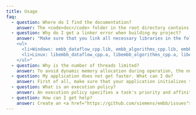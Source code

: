 ```yaml
---
title: Usage
faq:
  - question: Where do I find the documentation?
    answer: The <code>doc</code> folder in the root directory contains a tutorial (<code>doc/tutorial/tutorial.pdf</code>), the reference manual in HTML format (<code>doc/reference/index.html</code>) as well as in PDF format (<code>doc/reference/reference.pdf</code>), and a number of examples (<code>doc/examples</code>). Note that both the documentation and the examples are only available in the release files. If you pull from the repository, you have to build them on your own (see the <a href="https://github.com/siemens/embb/blob/master/README.md">README.md</a> file for more information).
  - question: Why do I get a linker error when building my project?
    answer: "Make sure that you link all necessary libraries in the following order:
    <ul>
      <li>Windows: embb_dataflow_cpp.lib, embb_algorithms_cpp.lib, embb_containers_cpp.lib, embb_mtapi_cpp.lib, embb_mtapi_c.lib, embb_base_cpp.lib, embb_base_c.lib</li>
      <li>Linux: libembb_dataflow_cpp.a, libembb_algorithms_cpp.a, libembb_containers_cpp.a, libembb_mtapi_cpp.a, libembb_mtapi_c.a, libembb_base_cpp.a, libembb_base_c.a</li>
    </ul>"
  - question: Why is the number of threads limited?
    answer: To avoid dynamic memory allocation during operation, the number of threads EMB² can deal with is bounded by a predefined but modifiable constant (see functions <code>embb_thread_get_max_count()</code>, <code>embb_thread_set_max_count()</code> and class <code>embb::base::Thread</code>). As usual in task-based programming models, however, explicit thread creation is only recommended in rare cases, e.g., for I/O or graphical user interfaces. For all other purposes, it is most efficient to rely on the implicitly created worker threads of the task scheduler.
  - question: My application does not get faster. What can I do?
    answer: First of all, make sure that your application initializes the task scheduler explicitly. Otherwise, automatic initialization will take place which results in significant overhead during the first call of many EMB² functions, and thus, distorts timing measurements. Secondly, take into account that the speedup is limited by the sequential parts of an application according to <a href="https://en.wikipedia.org/wiki/Amdahl%27s_law">Amdahl's Law</a>. For example, even if 75% of your application (in terms of sequential runtime) are parallelized, the theoretical maximum speedup is four. Thirdly, check whether the parallel parts are CPU or memory bound. Typical examples for the latters are simple vector operations where each arithmetic operation involves a memory access. In such cases, the speedup is limited by the memory bandwith of the hardware.
  - question: What is an execution policy?
    answer: An execution policy specifies a task's priority and affinity. The latter can be used to restrict the set of cores on which a task may be executed.
  - question: How can I get help?
    answer: Create an <a href="https://github.com/siemens/embb/issues">issue</a> on GitHub labelled with 'question' (preferred way if you want to let the community know) or contact us <a href="mailto:embb.info@gmail.com">directly</a>.
---
```

